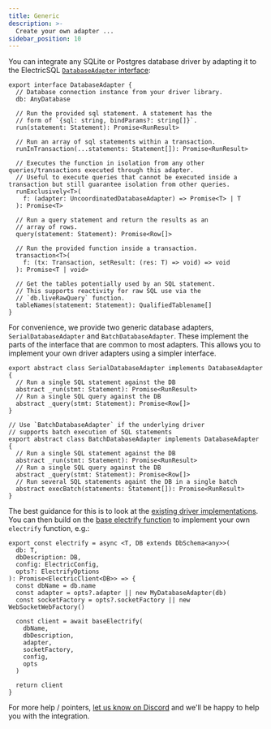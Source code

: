 ```yaml
---
title: Generic
description: >-
  Create your own adapter ...
sidebar_position: 10
---
```


You can integrate any SQLite or Postgres database driver by adapting it to the ElectricSQL [`DatabaseAdapter` interface](https://github.com/electric-sql/electric/blob/main/clients/typescript/src/electric/adapter.ts):

```tsx
export interface DatabaseAdapter {
  // Database connection instance from your driver library.
  db: AnyDatabase

  // Run the provided sql statement. A statement has the
  // form of `{sql: string, bindParams?: string[]}`.
  run(statement: Statement): Promise<RunResult>

  // Run an array of sql statements within a transaction.
  runInTransaction(...statements: Statement[]): Promise<RunResult>

  // Executes the function in isolation from any other queries/transactions executed through this adapter.
  // Useful to execute queries that cannot be executed inside a transaction but still guarantee isolation from other queries.
  runExclusively<T>(
    f: (adapter: UncoordinatedDatabaseAdapter) => Promise<T> | T
  ): Promise<T>

  // Run a query statement and return the results as an
  // array of rows.
  query(statement: Statement): Promise<Row[]>

  // Run the provided function inside a transaction.
  transaction<T>(
    f: (tx: Transaction, setResult: (res: T) => void) => void
  ): Promise<T | void>

  // Get the tables potentially used by an SQL statement.
  // This supports reactivity for raw SQL use via the
  // `db.liveRawQuery` function.
  tableNames(statement: Statement): QualifiedTablename[]
}
```

For convenience, we provide two generic database adapters, `SerialDatabaseAdapter` and `BatchDatabaseAdapter`. These implement the parts of the interface that are common to most adapters. This allows you to implement your own driver adapters using a simpler interface.
```tsx
export abstract class SerialDatabaseAdapter implements DatabaseAdapter {
  // Run a single SQL statement against the DB
  abstract _run(stmt: Statement): Promise<RunResult>
  // Run a single SQL query against the DB
  abstract _query(stmt: Statement): Promise<Row[]>
}

// Use `BatchDatabaseAdapter` if the underlying driver
// supports batch execution of SQL statements
export abstract class BatchDatabaseAdapter implements DatabaseAdapter {
  // Run a single SQL statement against the DB
  abstract _run(stmt: Statement): Promise<RunResult>
  // Run a single SQL query against the DB
  abstract _query(stmt: Statement): Promise<Row[]>
  // Run several SQL statements againt the DB in a single batch
  abstract execBatch(statements: Statement[]): Promise<RunResult>
}
```

The best guidance for this is to look at the [existing driver implementations](https://github.com/electric-sql/electric/tree/main/clients/typescript/src/drivers). You can then build on the [base electrify function](https://github.com/electric-sql/electric/blob/main/clients/typescript/src/electric/index.ts#L33) to implement your own `electrify` function, e.g.:

```tsx
export const electrify = async <T, DB extends DbSchema<any>>(
  db: T,
  dbDescription: DB,
  config: ElectricConfig,
  opts?: ElectrifyOptions
): Promise<ElectricClient<DB>> => {
  const dbName = db.name
  const adapter = opts?.adapter || new MyDatabaseAdapter(db)
  const socketFactory = opts?.socketFactory || new WebSocketWebFactory()

  const client = await baseElectrify(
    dbName,
    dbDescription,
    adapter,
    socketFactory,
    config,
    opts
  )

  return client
}
```

For more help / pointers, [let us know on Discord](https://discord.electric-sql.com) and we'll be happy to help you with the integration.
